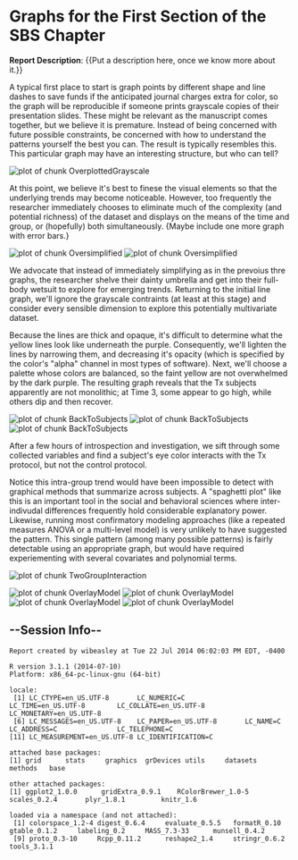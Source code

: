 <!-- rmarkdown v1 -->

<!-- Specify the report's official name, goal & description. -->
# Graphs for the First Section of the SBS Chapter
**Report Description**: {{Put a description here, once we know more about it.}}



<!-- Point knitr to the underlying code file so it knows where to look for the chunks. -->


<!-- Load the packages.  Suppress the output when loading packages. --> 


<!-- Load any Global Functions declared in the R file.  Suppress the output. --> 


<!-- Declare any global functions specific to a Rmd output.  Suppress the output. --> 


<!-- Load the dataset.   -->


<!-- Tweak the dataset.   -->


A typical first place to start is graph points by different shape and line dashes to save funds if the anticipated journal charges extra for color, so the graph will be reproducible if someone prints grayscale copies of their presentation slides.  These might be relevant as the manuscript comes together, but we believe it is premature.  Instead of being concerned with future possible constraints, be concerned with how to understand the patterns yourself the best you can. The result is typically resembles this.  This particular graph may have an interesting structure, but who can tell?

![plot of chunk OverplottedGrayscale](FigureRmd/OverplottedGrayscale.png) 

At this point, we believe it's best to finese the visual elements so that the underlying trends may become noticeable.  However, too frequently the researcher immediately chooses to eliminate much of the complexity (and potential richness) of the dataset and displays on the means of the time and group, or (hopefully) both simultaneously.  {Maybe include one more graph with error bars.}

![plot of chunk Oversimplified](FigureRmd/Oversimplified1.png) ![plot of chunk Oversimplified](FigureRmd/Oversimplified2.png) 

We advocate that instead of immediately simplifying as in the prevoius thre graphs, the researcher shelve their dainty umbrella and get into their full-body wetsuit to explore for emerging trends.  Returning to the initial line graph, we'll ignore the grayscale contraints (at least at this stage) and consider every sensible dimension to explore this potentially multivariate dataset.

Because the lines are thick and opaque, it's difficult to determine what the yellow lines look like underneath the purple.  Consequently, we'll lighten the lines by narrowing them, and decreasing it's opacity (which is specified by the color's "alpha" channel in most types of software).  Next, we'll choose a palette whose colors are balanced, so the faint yellow are not overwhelmed by the dark purple.  The resulting graph reveals that the Tx subjects apparently are not monolithic; at Time 3, some appear to go high, while others dip and then recover.  

![plot of chunk BackToSubjects](FigureRmd/BackToSubjects1.png) ![plot of chunk BackToSubjects](FigureRmd/BackToSubjects2.png) ![plot of chunk BackToSubjects](FigureRmd/BackToSubjects3.png) 

After a few hours of introspection and investigation, we sift through some collected variables and find a subject's eye color interacts with the Tx protocol, but not the control protocol.

Notice this intra-group trend would have been impossible to detect with graphical methods that summarize across subjects.  A "spaghetti plot" like this is an important tool in the social and behavioral sciences where inter-indivudal differences frequently hold considerable explanatory power.  Likewise, running most confirmatory modeling approaches (like a repeated measures ANOVA or a multi-level model) is very unlikely to have suggested the pattern.  This single pattern (among many possible patterns) is fairly detectable using an appropriate graph, but would have required experiementing with several covariates and polynomial terms.

![plot of chunk TwoGroupInteraction](FigureRmd/TwoGroupInteraction.png) 

![plot of chunk OverlayModel](FigureRmd/OverlayModel1.png) ![plot of chunk OverlayModel](FigureRmd/OverlayModel2.png) ![plot of chunk OverlayModel](FigureRmd/OverlayModel3.png) ![plot of chunk OverlayModel](FigureRmd/OverlayModel4.png) 


## --Session Info--

```
Report created by wibeasley at Tue 22 Jul 2014 06:02:03 PM EDT, -0400
```

```
R version 3.1.1 (2014-07-10)
Platform: x86_64-pc-linux-gnu (64-bit)

locale:
 [1] LC_CTYPE=en_US.UTF-8       LC_NUMERIC=C               LC_TIME=en_US.UTF-8        LC_COLLATE=en_US.UTF-8     LC_MONETARY=en_US.UTF-8   
 [6] LC_MESSAGES=en_US.UTF-8    LC_PAPER=en_US.UTF-8       LC_NAME=C                  LC_ADDRESS=C               LC_TELEPHONE=C            
[11] LC_MEASUREMENT=en_US.UTF-8 LC_IDENTIFICATION=C       

attached base packages:
[1] grid      stats     graphics  grDevices utils     datasets  methods   base     

other attached packages:
[1] ggplot2_1.0.0      gridExtra_0.9.1    RColorBrewer_1.0-5 scales_0.2.4       plyr_1.8.1         knitr_1.6         

loaded via a namespace (and not attached):
 [1] colorspace_1.2-4 digest_0.6.4     evaluate_0.5.5   formatR_0.10     gtable_0.1.2     labeling_0.2     MASS_7.3-33      munsell_0.4.2   
 [9] proto_0.3-10     Rcpp_0.11.2      reshape2_1.4     stringr_0.6.2    tools_3.1.1     
```
